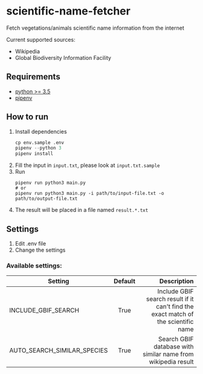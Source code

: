 # scientific-name-fetcher

Fetch vegetations/animals scientific name information from the internet

Current supported sources:
- Wikipedia
- Global Biodiversity Information Facility

## Requirements
- [python >= 3.5](https://www.python.org/downloads/)
- [pipenv](https://pipenv.pypa.io/en/latest/)

## How to run
1. Install dependencies
   ```python
   cp env.sample .env
   pipenv --python 3
   pipenv install
   ```
2. Fill the input in `input.txt`, please look at `input.txt.sample`
3. Run
   ```
   pipenv run python3 main.py
   # or
   pipenv run python3 main.py -i path/to/input-file.txt -o path/to/output-file.txt
   ```
4. The result will be placed in a file named `result.*.txt`

## Settings

1. Edit .env file
2. Change the settings

### Available settings:

| Setting                     | Default | Description |
|-----------------------------|:-------:|------------:|
| INCLUDE_GBIF_SEARCH         |  True   | Include GBIF search result if it can't find the exact match of the scientific name |
| AUTO_SEARCH_SIMILAR_SPECIES |  True   | Search GBIF database with similar name from wikipedia result |
